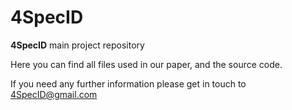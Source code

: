 # 4SpecID 
**4SpecID** main project repository

Here you can find all files used in our paper, and the source code.

If you need any further information please get in touch to 4SpecID@gmail.com

